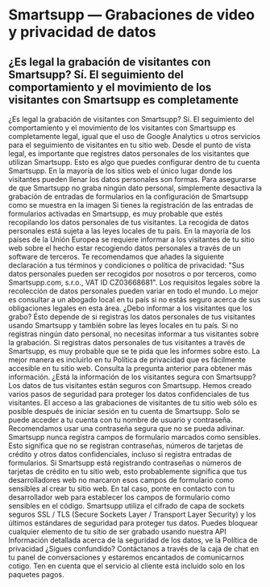 # Smartsupp — Grabaciones de video y privacidad de datos
## ¿Es legal la grabación de visitantes con Smartsupp? Sí. El seguimiento del comportamiento y el movimiento de los visitantes con Smartsupp es completamente 
¿Es legal la grabación de visitantes con Smartsupp?
Sí. El seguimiento del comportamiento y el movimiento de los visitantes con Smartsupp es completamente legal, igual que el uso de Google Analytics u otros servicios para el seguimiento de visitantes en tu sitio web.
Desde el punto de vista legal, es importante que registres datos personales de los visitantes que utilizan Smartsupp. Esto es algo que puedes configurar dentro de tu cuenta Smartsupp. En la mayoría de los sitios web el único lugar donde los visitantes pueden llenar los datos personales son formas. Para asegurarse de que Smartsupp no graba ningún dato personal, simplemente desactiva la grabación de entradas de formularios en la configuración de Smartsupp como se muestra en la imagen
Si tienes la registración de las entradas de formularios activadas en Smartsupp, es muy probable que estés recopilando los datos personales de tus visitantes. La recogida de datos personales está sujeta a las leyes locales de tu país. En la mayoría de los países de la Unión Europea se requiere informar a los visitantes de tu sitio web sobre el hecho estar recogiendo datos personales a través de un software de terceros. Te recomendamos que añades la siguiente declaración a tus términos y condiciones o política de privacidad: "Sus datos personales pueden ser recogidos por nosotros o por terceros, como Smartsupp.com, s.r.o., VAT ID CZ03668681".
Los requisitos legales sobre la recolección de datos personales pueden variar en todo el mundo. Lo mejor es consultar a un abogado local en tu país si no estás seguro acerca de sus obligaciones legales en esta área.
¿Debo informar a los visitantes que los grabo?
Ésto depende de si registras los datos personales de tus visitantes usando Smartsupp y también sobre las leyes locales en tu país. Si no registras ningún dato personal, no necesitas informar a tus visitantes sobre la grabación. Si registras datos personales de tus visitantes a través de Smartsupp, es muy probable que se te pida que les informes sobre esto. La mejor manera es incluirlo en tu Política de privacidad que es fácilmente accesible en tu sitio web. Consulta la pregunta anterior para obtener más información.
¿Está la información de los visitantes segura con Smartsupp?
Los datos de tus visitantes están seguros con Smartsupp. Hemos creado varios pasos de seguridad para proteger los datos confidenciales de tus visitantes.
El acceso a las grabaciones de visitantes de tu sitio web sólo es posible después de iniciar sesión en tu cuenta de Smartsupp. Solo se puede acceder a tu cuenta con tu nombre de usuario y contraseña. Recomendamos usar una contraseña segura que no se pueda adivinar.
Smartsupp nunca registra campos de formulario marcados como sensibles. Esto significa que no se registran contraseñas, números de tarjetas de crédito y otros datos confidenciales, incluso si registra entradas de formularios. Si Smartsupp está registrando contraseñas o números de tarjetas de crédito en tu sitio web, esto probablemente significa que tus desarrolladores web no marcaron esos campos de formulario como sensibles al crear tu sitio web. En tal caso, ponte en contacto con tu desarrollador web para establecer los campos de formulario como sensibles en el código.
Smartsupp utiliza el cifrado de capa de sockets seguros SSL / TLS (Secure Sockets Layer / Transport Layer Security) y los últimos estándares de seguridad para proteger tus datos.
Puedes bloquear cualquier elemento de tu sitio de ser grabado usando nuestra API 
Información detallada acerca de la seguridad de los datos, ve la Política de privacidad
¿Sigues confundido? Contáctanos a través de la caja de chat en tu panel de conversaciones y estaremos encantados de comunicarnos cotigo. Ten en cuenta que el servicio al cliente está incluido solo en los paquetes pagos.

